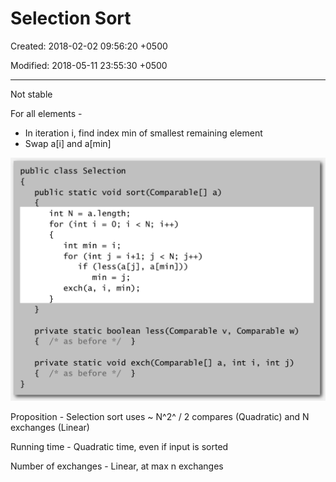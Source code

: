 # Selection Sort

Created: 2018-02-02 09:56:20 +0500

Modified: 2018-05-11 23:55:30 +0500

---

Not stable

For all elements -
-   In iteration i, find index min of smallest remaining element
-   Swap a[i] and a[min]

![image](media/Selection-Sort-image1.png)

Proposition - Selection sort uses ~ N^2^ / 2 compares (Quadratic) and N exchanges (Linear)

Running time - Quadratic time, even if input is sorted

Number of exchanges - Linear, at max n exchanges

